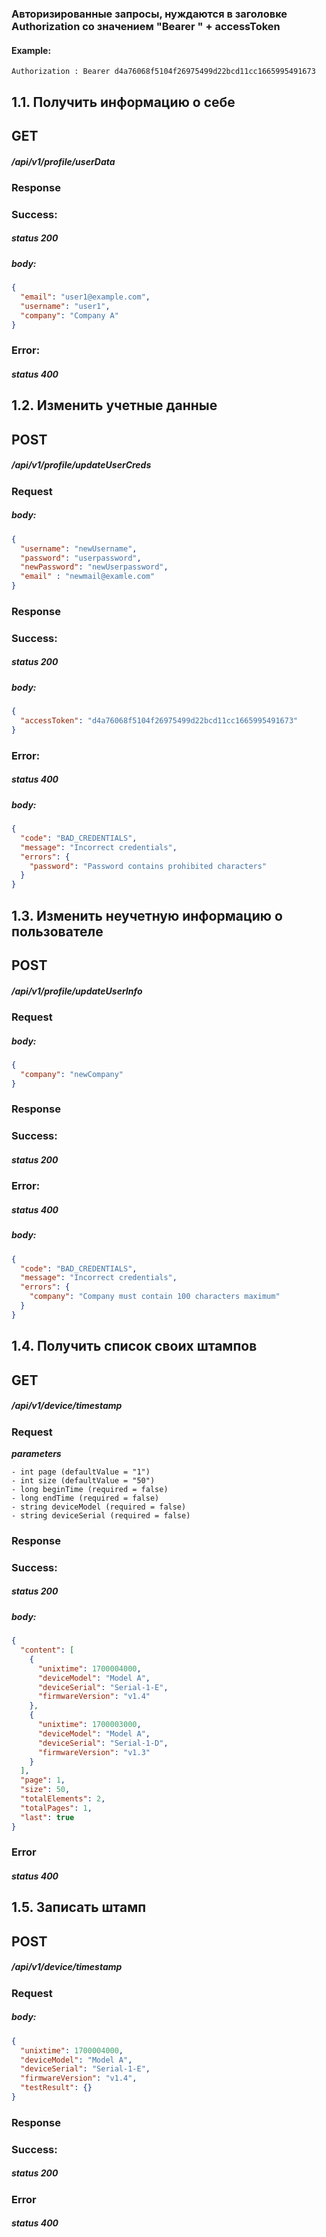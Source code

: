 ### Авторизированные запросы, нуждаются в заголовке Authorization со значением "Bearer " + accessToken
#### Example:
```
Authorization : Bearer d4a76068f5104f26975499d22bcd11cc1665995491673
```
## 1.1. Получить информацию о себе
## GET
#####  /api/v1/profile/userData

### Response
### Success:
##### status 200
##### body:
```json
{
  "email": "user1@example.com",
  "username": "user1",
  "company": "Company A"
}
```
### Error:
##### status 400






## 1.2. Изменить учетные данные

## POST
#####  /api/v1/profile/updateUserCreds
### Request
##### body:
```json
{
  "username": "newUsername",
  "password": "userpassword",
  "newPassword": "newUserpassword",
  "email" : "newmail@examle.com"
}
```

### Response
### Success:
##### status 200
##### body:
```json
{
  "accessToken": "d4a76068f5104f26975499d22bcd11cc1665995491673"
}
```

### Error:
##### status 400
##### body:

```json
{
  "code": "BAD_CREDENTIALS",
  "message": "Incorrect credentials",
  "errors": {
    "password": "Password contains prohibited characters"
  }
}
```

## 1.3. Изменить неучетную информацию о пользователе

## POST
#####  /api/v1/profile/updateUserInfo
### Request
##### body:
```json
{
  "company": "newCompany"
}
```

### Response
### Success:
##### status 200


### Error:
##### status 400
##### body:
```json
{
  "code": "BAD_CREDENTIALS",
  "message": "Incorrect credentials",
  "errors": {
    "company": "Company must contain 100 characters maximum"
  }
}
```


## 1.4. Получить список своих штампов

## GET
#####  /api/v1/device/timestamp
### Request
_**parameters**_

```
- int page (defaultValue = "1")
- int size (defaultValue = "50")
- long beginTime (required = false)
- long endTime (required = false)
- string deviceModel (required = false)
- string deviceSerial (required = false)
```
### Response

### Success:
##### status 200
##### body:
```json
{
  "content": [
    {
      "unixtime": 1700004000,
      "deviceModel": "Model A",
      "deviceSerial": "Serial-1-E",
      "firmwareVersion": "v1.4"
    },
    {
      "unixtime": 1700003000,
      "deviceModel": "Model A",
      "deviceSerial": "Serial-1-D",
      "firmwareVersion": "v1.3"
    }
  ],
  "page": 1,
  "size": 50,
  "totalElements": 2,
  "totalPages": 1,
  "last": true
}
```

### Error
##### status 400


## 1.5. Записать штамп

## POST
#####  /api/v1/device/timestamp
### Request
##### body:
```json
{
  "unixtime": 1700004000,
  "deviceModel": "Model A",
  "deviceSerial": "Serial-1-E",
  "firmwareVersion": "v1.4",
  "testResult": {}
}
```

### Response
### Success:
##### status 200

### Error
##### status 400
